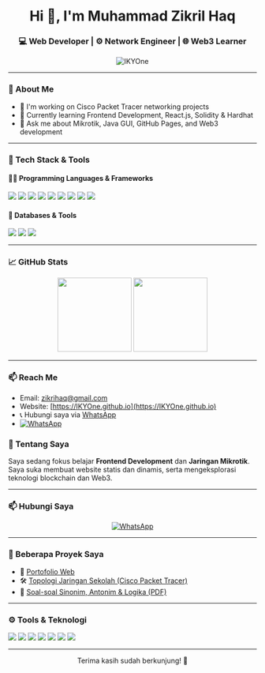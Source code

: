 <h1 align="center">Hi 👋, I'm Muhammad Zikril Haq</h1>
<h3 align="center">💻 Web Developer | ⚙️ Network Engineer | 🌐 Web3 Learner</h3>

<p align="center">
  <img src="https://komarev.com/ghpvc/?username=IKYOne&label=Profile%20views&color=0e75b6&style=flat" alt="IKYOne" />
</p>

---

### 🚀 About Me
- 🔭 I'm working on Cisco Packet Tracer networking projects
- 🌱 Currently learning Frontend Development, React.js, Solidity & Hardhat
- 💬 Ask me about Mikrotik, Java GUI, GitHub Pages, and Web3 development

---

### 🧰 Tech Stack & Tools

#### 👨‍💻 Programming Languages & Frameworks
<p>
  <img src="https://img.shields.io/badge/HTML5-red?style=for-the-badge&logo=html5&logoColor=white"/>
  <img src="https://img.shields.io/badge/CSS3-blue?style=for-the-badge&logo=css3&logoColor=white"/>
  <img src="https://img.shields.io/badge/JavaScript-F7DF1E?style=for-the-badge&logo=javascript&logoColor=black"/>
  <img src="https://img.shields.io/badge/Node.js-339933?style=for-the-badge&logo=nodedotjs&logoColor=white"/>
  <img src="https://img.shields.io/badge/React-20232A?style=for-the-badge&logo=react&logoColor=61DAFB"/>
  <img src="https://img.shields.io/badge/Bootstrap-563D7C?style=for-the-badge&logo=bootstrap&logoColor=white"/>
  <img src="https://img.shields.io/badge/TailwindCSS-38B2AC?style=for-the-badge&logo=tailwind-css&logoColor=white"/>
  <img src="https://img.shields.io/badge/Solidity-363636?style=for-the-badge&logo=solidity&logoColor=white"/>
  <img src="https://img.shields.io/badge/Hardhat-F3C910?style=for-the-badge&logo=ethereum&logoColor=black"/>
</p>

#### 💾 Databases & Tools
<p>
  <img src="https://img.shields.io/badge/MySQL-4479A1?style=for-the-badge&logo=mysql&logoColor=white"/>
  <img src="https://img.shields.io/badge/VSCode-007ACC?style=for-the-badge&logo=visualstudiocode&logoColor=white"/>
  <img src="https://img.shields.io/badge/Mikrotik-0097a7?style=for-the-badge&logo=cisco&logoColor=white"/>
</p>

---

### 📈 GitHub Stats
<p align="center">
  <img src="https://github-readme-stats.vercel.app/api?username=IKYOne&show_icons=true&theme=tokyonight" height="150" />
  <img src="https://github-readme-streak-stats.herokuapp.com/?user=IKYOne&theme=tokyonight" height="150"/>
</p>

---

### 📫 Reach Me
- Email: zikrihaq@gmail.com
- Website: [https://IKYOne.github.io](https://IKYOne.github.io)
- 📞 Hubungi saya via [WhatsApp](https://wa.me/6285218367661)
- [![WhatsApp](https://img.shields.io/badge/WhatsApp-Chat-green?logo=whatsapp)](https://wa.me/6285218367661)

### 🚀 Tentang Saya
Saya sedang fokus belajar **Frontend Development** dan **Jaringan Mikrotik**. Saya suka membuat website statis dan dinamis, serta mengeksplorasi teknologi blockchain dan Web3.

---

### 📫 Hubungi Saya

<p align="center">
  <a href="https://wa.me/6281234567890" target="_blank">
    <img src="https://img.shields.io/badge/Chat WhatsApp-25D366?style=for-the-badge&logo=whatsapp&logoColor=white" alt="WhatsApp"/>
  </a>
</p>

---

### 📂 Beberapa Proyek Saya
- 🔗 [Portofolio Web](https://ikyone.github.io/Muhammad-Zikril-Haq.github.io/web/portofolio.html)
- 🛠️ [Topologi Jaringan Sekolah (Cisco Packet Tracer)](link-jaringan)
- 📘 [Soal-soal Sinonim, Antonim & Logika (PDF)](link-soal)

---

### ⚙️ Tools & Teknologi
<p align="left">
  <img src="https://img.shields.io/badge/VS Code-007ACC?style=for-the-badge&logo=visual%20studio%20code&logoColor=white"/>
  <img src="https://img.shields.io/badge/Git-F05032?style=for-the-badge&logo=git&logoColor=white"/>
  <img src="https://img.shields.io/badge/GitHub-181717?style=for-the-badge&logo=github&logoColor=white"/>
  <img src="https://img.shields.io/badge/HTML-E34F26?style=for-the-badge&logo=html5&logoColor=white"/>
  <img src="https://img.shields.io/badge/CSS-1572B6?style=for-the-badge&logo=css3&logoColor=white"/>
  <img src="https://img.shields.io/badge/Bootstrap-563D7C?style=for-the-badge&logo=bootstrap&logoColor=white"/>
  <img src="https://img.shields.io/badge/MikroTik-0056A1?style=for-the-badge&logo=mikrotik&logoColor=white"/>
</p>

---

<p align="center">Terima kasih sudah berkunjung! 🚀</p>

